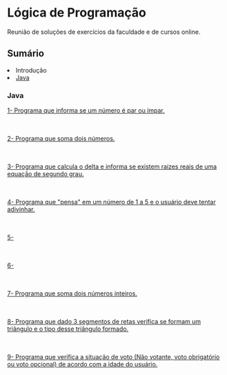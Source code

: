 # Lógica de Programação
Reunião de soluções de exercícios da faculdade e de cursos online.

<h2>Sumário</h2>
<li>Introdução</li>
<li><a href="#java">Java<a></li>


<h3 id="Java">Java</h3>

<a href="https://github.com/lucasjs19/logica-de-programacao/blob/main/Java/ParImpar.java">1- Programa que informa se um número é par ou ímpar.</a>

<br></br>
<a href="https://github.com/lucasjs19/logica-de-programacao/blob/main/Java/TelaCalc.java">2- Programa que soma dois números.</a>

<br></br>
<a href="https://github.com/lucasjs19/logica-de-programacao/blob/main/Java/TelaEquacao.java">3- Programa que calcula o delta e informa se existem raízes reais de uma equação de segundo grau.</a>

<br></br>
<a href="https://github.com/lucasjs19/logica-de-programacao/blob/main/Java/TelaGenio.java">4- Programa que "pensa" em um número de 1 a 5 e o usuário deve tentar adivinhar.</a>

<br></br>
<a href="https://github.com/lucasjs19/logica-de-programacao/blob/main/Java/TelaOperadores.java">5-</a>

<br></br>
<a href="https://github.com/lucasjs19/logica-de-programacao/blob/main/Java/TelaRelogio.java">6-</a>

<br></br>
<a href="https://github.com/lucasjs19/logica-de-programacao/blob/main/Java/TelaSomaSwing.java">7- Programa que soma dois números inteiros.</a>

<br></br>
<a href="https://github.com/lucasjs19/logica-de-programacao/blob/main/Java/TelaTriangulo.java">8- Programa que dado 3 segmentos de retas verifica se formam um triângulo e o tipo desse triângulo formado.</a>

<br></br>
<a href="https://github.com/lucasjs19/logica-de-programacao/blob/main/Java/TelaVoto.java">9- Programa que verifica a situação de voto (Não votante, voto obrigatório ou voto opcional) de acordo com a idade do usuário.</a>

